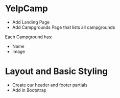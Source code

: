 # YelpCamp

* Add Landing Page
* Add Campgrounds Page that lists all campgrounds

Each Campground has: 
* Name
* Image

# Layout and Basic Styling

* Create our header and footer partials
* Add in Bootstrap